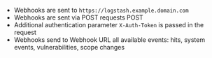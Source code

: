 * Webhooks are sent to `https://logstash.example.domain.com`
* Webhooks are sent via POST requests POST
* Additional authentication parameter `X-Auth-Token` is passed in the request
* Webhooks send to Webhook URL all available events: hits, system events, vulnerabilities, scope changes

